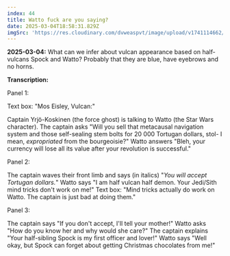 ```yaml
---
index: 44
title: Watto fuck are you saying?
date: 2025-03-04T18:58:31.829Z
imgSrc: 'https://res.cloudinary.com/dvweaspvt/image/upload/v1741114662/044_rcifvz.png'
---
```


**2025-03-04:** What can we infer about vulcan appearance based on half-vulcans Spock and Watto? Probably that they are blue, have eyebrows and no horns.

**Transcription:**

Panel 1:

Text box: "Mos Eisley, Vulcan:"

Captain Yrjö-Koskinen (the force ghost) is talking to Watto (the Star Wars character). The captain asks "Will you sell that metacausal navigation system and those self-sealing stem bolts for 20 000 Tortugan dollars, stol- I mean, *expropriated* from the bourgeoisie?" Watto answers "Bleh, your currency will lose all its value after your revolution is successful."

Panel 2:

The captain waves their front limb and says (in italics) "*You will accept Tortugan dollars.*" Watto says "I am half vulcan half demon. Your Jedi/Sith mind tricks don't work on me!" Text box: "Mind tricks actually do work on Watto. The captain is just bad at doing them."

Panel 3:

The captain says "If you don't accept, I'll tell your mother!" Watto asks "How do you know her and why would she care?" The captain explains "Your half-sibling Spock is my first officer and lover!" Watto says "Well okay, but Spock can forget about  getting Christmas chocolates from me!"
